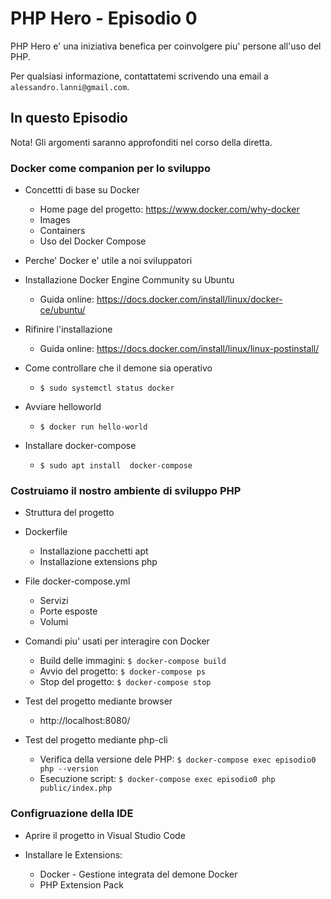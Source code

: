 # PHP Hero - Episodio 0

PHP Hero e' una iniziativa benefica per coinvolgere piu' persone all'uso del PHP.

Per qualsiasi informazione, contattatemi scrivendo una email a `alessandro.lanni@gmail.com`.

## In questo Episodio

Nota! Gli argomenti saranno approfonditi nel corso della diretta.

### Docker come companion per lo sviluppo

- Concettti di base su Docker
    - Home page del progetto: https://www.docker.com/why-docker
    - Images
    - Containers
    - Uso del Docker Compose

- Perche' Docker e' utile a noi sviluppatori

- Installazione Docker Engine Community su Ubuntu
    - Guida online: https://docs.docker.com/install/linux/docker-ce/ubuntu/

- Rifinire l'installazione
    - Guida online: https://docs.docker.com/install/linux/linux-postinstall/

- Come controllare che il demone sia operativo
    -  `$ sudo systemctl status docker`

- Avviare helloworld
    - `$ docker run hello-world`

- Installare docker-compose
    - `$ sudo apt install  docker-compose`


### Costruiamo il nostro ambiente di sviluppo PHP

- Struttura del progetto

- Dockerfile
    - Installazione pacchetti apt
    - Installazione extensions php

- File docker-compose.yml
    - Servizi
    - Porte esposte
    - Volumi

- Comandi piu' usati per interagire con Docker
    - Build delle immagini: `$ docker-compose build`
    - Avvio del progetto: `$ docker-compose ps`
    - Stop del progetto: `$ docker-compose stop`

- Test del progetto mediante browser
    - http://localhost:8080/

- Test del progetto mediante php-cli
    - Verifica della versione dele PHP: `$ docker-compose exec episodio0 php --version`
    - Esecuzione script: `$ docker-compose exec episodio0 php public/index.php`

### Configruazione della IDE

- Aprire il progetto in Visual Studio Code

- Installare le Extensions:
    - Docker - Gestione integrata del demone Docker
    - PHP Extension Pack
